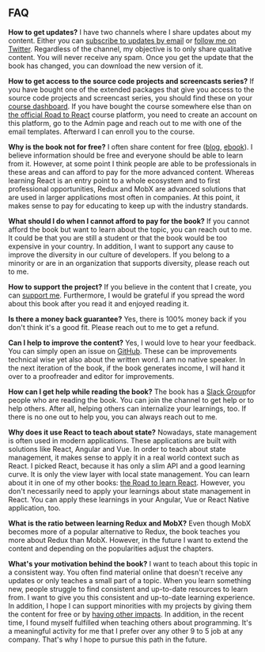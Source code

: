 ## FAQ

**How to get updates?** I have two channels where I share updates about my content. Either you can [subscribe to updates by email](https://www.getrevue.co/profile/rwieruch) or [follow me on Twitter](https://twitter.com/rwieruch). Regardless of the channel, my objective is to only share qualitative content. You will never receive any spam. Once you get the update that the book has changed, you can download the new version of it.

**How to get access to the source code projects and screencasts series?** If you have bought one of the extended packages that give you access to the source code projects and screencast series, you should find these on your [course dashboard](https://roadtoreact.com/my-courses). If you have bought the course somewhere else than on [the official Road to React](https://roadtoreact.com/) course platform, you need to create an account on this platform, go to the Admin page and reach out to me with one of the email templates. Afterward I can enroll you to the course.

**Why is the book not for free?** I often share content for free ([blog](https://www.robinwieruch.de/), [ebook](https://www.robinwieruch.de/the-road-to-learn-react/)). I believe information should be free and everyone should be able to learn from it. However, at some point I think people are able to be professionals in these areas and can afford to pay for the more advanced content. Whereas learning React is an entry point to a whole ecosystem and to first professional opportunities, Redux and MobX are advanced solutions that are used in larger applications most often in companies. At this point, it makes sense to pay for educating to keep up with the industry standards.

**What should I do when I cannot afford to pay for the book?** If you cannot afford the book but want to learn about the topic, you can reach out to me. It could be that you are still a student or that the book would be too expensive in your country. In addition, I want to support any cause to improve the diversity in our culture of developers. If you belong to a minority or are in an organization that supports diversity, please reach out to me.

**How to support the project?** If you believe in the content that I create, you can [support me](https://www.robinwieruch.de/about/). Furthermore, I would be grateful if you spread the word about this book after you read it and enjoyed reading it.

**Is there a money back guarantee?** Yes, there is 100% money back if you don't think it's a good fit. Please reach out to me to get a refund.

**Can I help to improve the content?** Yes, I would love to hear your feedback. You can simply open an issue on [GitHub](https://github.com/rwieruch/taming-the-state-issue-tracker). These can be improvements technical wise yet also about the written word. I am no native speaker. In the next iteration of the book, if the book generates income, I will hand it over to a proofreader and editor for improvements.

**How can I get help while reading the book?** The book has a [Slack Group](https://slack-the-road-to-learn-react.wieruch.com/)for people who are reading the book. You can join the channel to get help or to help others. After all, helping others can internalize your learnings, too. If there is no one out to help you, you can always reach out to me.

**Why does it use React to teach about state?** Nowadays, state management is often used in modern applications. These applications are built with solutions like React, Angular and Vue. In order to teach about state management, it makes sense to apply it in a real world context such as React. I picked React, because it has only a slim API and a good learning curve. It is only the view layer with local state management. You can learn about it in one of my other books: [the Road to learn React](https://www.robinwieruch.de/the-road-to-learn-react/). However, you don't necessarily need to apply your learnings about state management in React. You can apply these learnings in your Angular, Vue or React Native application, too.

**What is the ratio between learning Redux and MobX?** Even though MobX becomes more of a popular alternative to Redux, the book teaches you more about Redux than MobX. However, in the future I want to extend the content and depending on the popularities adjust the chapters.

**What's your motivation behind the book?** I want to teach about this topic in a consistent way. You often find material online that doesn't receive any updates or only teaches a small part of a topic. When you learn something new, people struggle to find consistent and up-to-date resources to learn from. I want to give you this consistent and up-to-date learning experience. In addition, I hope I can support minorities with my projects by giving them the content for free or by [having other impacts](https://www.robinwieruch.de/giving-back-by-learning-react/). In addition, in the recent time, I found myself fulfilled when teaching others about programming. It's a meaningful activity for me that I prefer over any other 9 to 5 job at any company. That's why I hope to pursue this path in the future.
